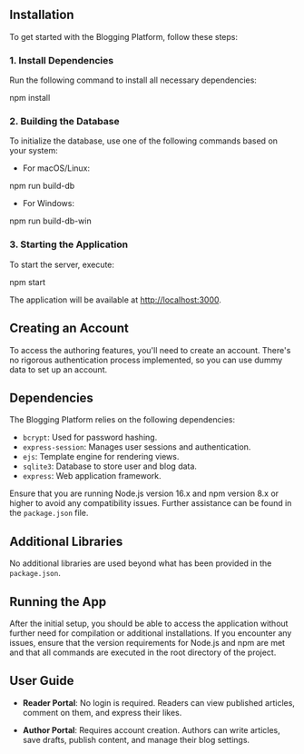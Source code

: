 ## Installation

To get started with the Blogging Platform, follow these steps:

### 1. Install Dependencies

Run the following command to install all necessary dependencies:

npm install

### 2. Building the Database

To initialize the database, use one of the following commands based on your system:

- For macOS/Linux:

npm run build-db

- For Windows:

npm run build-db-win

### 3. Starting the Application

To start the server, execute:

npm start

The application will be available at [http://localhost:3000](http://localhost:3000).

## Creating an Account

To access the authoring features, you'll need to create an account. There's no rigorous authentication process implemented, so you can use dummy data to set up an account.

## Dependencies

The Blogging Platform relies on the following dependencies:

- `bcrypt`: Used for password hashing.
- `express-session`: Manages user sessions and authentication.
- `ejs`: Template engine for rendering views.
- `sqlite3`: Database to store user and blog data.
- `express`: Web application framework.

Ensure that you are running Node.js version 16.x and npm version 8.x or higher to avoid any compatibility issues. Further assistance can be found in the `package.json` file.

## Additional Libraries

No additional libraries are used beyond what has been provided in the `package.json`.

## Running the App

After the initial setup, you should be able to access the application without further need for compilation or additional installations. If you encounter any issues, ensure that the version requirements for Node.js and npm are met and that all commands are executed in the root directory of the project.

## User Guide

- **Reader Portal**: No login is required. Readers can view published articles, comment on them, and express their likes.

- **Author Portal**: Requires account creation. Authors can write articles, save drafts, publish content, and manage their blog settings.

